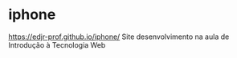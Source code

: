 # iphone
https://edjr-prof.github.io/iphone/
Site desenvolvimento na aula de Introdução à Tecnologia Web
